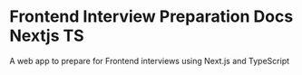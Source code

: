 # Frontend Interview Preparation Docs Nextjs TS

A web app to prepare for Frontend interviews using Next.js and TypeScript
